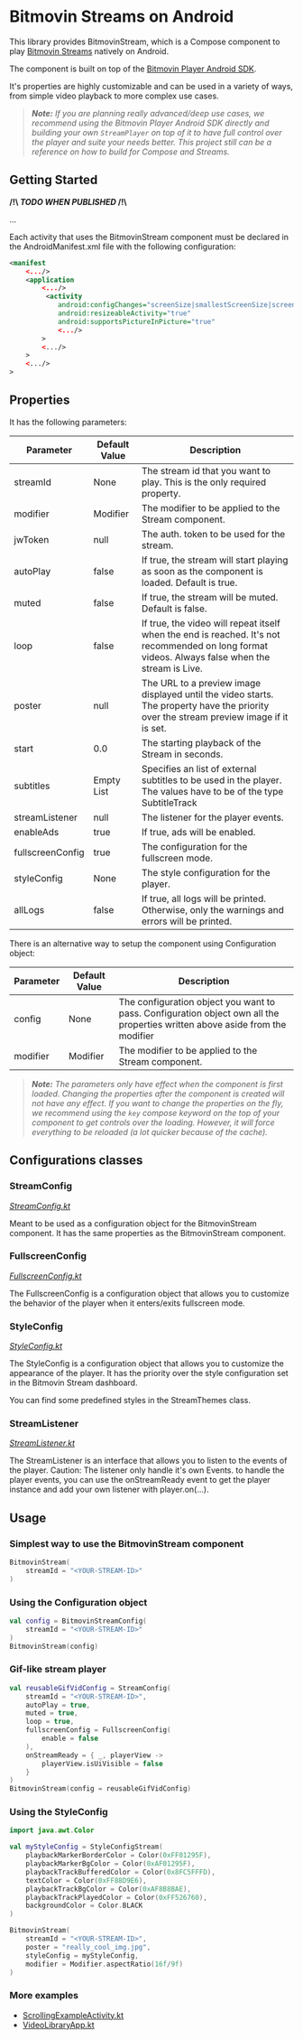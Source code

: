 # Bitmovin Streams on Android 

This library provides BitmovinStream, which is a Compose component to play [Bitmovin Streams](https://bitmovin.com/streams) natively on Android.

The component is built on top of the [Bitmovin Player Android SDK](https://bitmovin.com/docs/player/android-sdk/).

It's properties are highly customizable and can be used in a variety of ways, from simple video playback to more complex use cases.

> *__Note:__ If you are planning really advanced/deep use cases, we recommend using the Bitmovin Player Android SDK directly and building your own `StreamPlayer` on top of it to have full control over the player and suite your needs better. This project still can be a reference on how to build for Compose and Streams.*

## Getting Started

__/!\ *TODO WHEN PUBLISHED* /!\\__

...

Each activity that uses the BitmovinStream component must be declared in the AndroidManifest.xml file with the following configuration:

```xml
<manifest
    <.../>
    <application
        <.../>
         <activity
            android:configChanges="screenSize|smallestScreenSize|screenLayout|orientation"
            android:resizeableActivity="true"
            android:supportsPictureInPicture="true"
            <.../>
        >
        <.../>
    >
    <.../>
>
```

## Properties

It has the following parameters:  

| Parameter        | Default Value | Description                                                                                                                                      |
|------------------|---------------|--------------------------------------------------------------------------------------------------------------------------------------------------|
| streamId         | None          | The stream id that you want to play. This is the only required property.                                                                         |
| modifier         | Modifier      | The modifier to be applied to the Stream component.                                                                                              |
| jwToken          | null          | The auth. token to be used for the stream.                                                                                                       |
| autoPlay         | false         | If true, the stream will start playing as soon as the component is loaded. Default is true.                                                      |
| muted            | false         | If true, the stream will be muted. Default is false.                                                                                             |
| loop             | false         | If true, the video will repeat itself when the end is reached. It's not recommended on long format videos. Always false when the stream is Live. |
| poster           | null          | The URL to a preview image displayed until the video starts. The property have the priority over the stream preview image if it is set.          |
| start            | 0.0           | The starting playback of the Stream in seconds.                                                                                                  |
| subtitles        | Empty List    | Specifies an list of external subtitles to be used in the player. The values have to be of the type SubtitleTrack                                |
| streamListener   | null          | The listener for the player events.                                                                                                              |
| enableAds        | true          | If true, ads will be enabled.                                                                                                                    |
| fullscreenConfig | true          | The configuration for the fullscreen mode.                                                                                                       |
| styleConfig      | None          | The style configuration for the player.                                                                                                          |
| allLogs          | false         | If true, all logs will be printed. Otherwise, only the warnings and errors will be printed.                                                      |

There is an alternative way to setup the component using Configuration object:

| Parameter | Default Value | Description                                                                                                                  |
|-----------|---------------|------------------------------------------------------------------------------------------------------------------------------|
| config    | None          | The configuration object you want to pass. Configuration object own all the properties written above aside from the modifier |
| modifier  | Modifier      | The modifier to be applied to the Stream component.                                                                          |


> *__Note:__ The parameters only have effect when the component is first loaded. Changing the properties after the component is created will not have any effect. If you want to change the properties on the fly, we recommend using the `key` compose keyword on the top of your component to get controls over the loading. However, it will force everything to be reloaded (a lot quicker because of the cache).*

## Configurations classes

### StreamConfig
*[StreamConfig.kt](streamplayer%2Fsrc%2Fmain%2Fjava%2Fcom%2Fbitmovin%2Fstreams%2Fconfig%2FStreamConfig.kt)*

Meant to be used as a configuration object for the BitmovinStream component. It has the same properties as the BitmovinStream component.


### FullscreenConfig
*[FullscreenConfig.kt](streamplayer%2Fsrc%2Fmain%2Fjava%2Fcom%2Fbitmovin%2Fstreams%2Fconfig%2FFullscreenConfig.kt)*

The FullscreenConfig is a configuration object that allows you to customize the behavior of the player when it enters/exits fullscreen mode.

### StyleConfig
*[StyleConfig.kt](streamplayer%2Fsrc%2Fmain%2Fjava%2Fcom%2Fbitmovin%2Fstreams%2Fconfig%2FStyleConfig.kt)*

The StyleConfig is a configuration object that allows you to customize the appearance of the player. 
It has the priority over the style configuration set in the Bitmovin Stream dashboard.

You can find some predefined styles in the StreamThemes class.

### StreamListener
*[StreamListener.kt](streamplayer%2Fsrc%2Fmain%2Fjava%2Fcom%2Fbitmovin%2Fstreams%2Fconfig%2FStreamListener.kt)*

The StreamListener is an interface that allows you to listen to the events of the player.
Caution: The listener only handle it's own Events. to handle the player events, you can use the onStreamReady event to get the player instance and add your own listener with player.on(...).

## Usage

### Simplest way to use the BitmovinStream component
```kotlin
BitmovinStream(
    streamId = "<YOUR-STREAM-ID>"
)
```

### Using the Configuration object
```kotlin
val config = BitmovinStreamConfig(
    streamId = "<YOUR-STREAM-ID>"
)
BitmovinStream(config)
```

### Gif-like stream player
```kotlin
val reusableGifVidConfig = StreamConfig(
    streamId = "<YOUR-STREAM-ID>",
    autoPlay = true,
    muted = true,
    loop = true,
    fullscreenConfig = FullscreenConfig(
        enable = false
    ),
    onStreamReady = { _, playerView ->
        playerView.isUiVisible = false
    }
)
BitmovinStream(config = reusableGifVidConfig)
```

### Using the StyleConfig
```kotlin
import java.awt.Color

val myStyleConfig = StyleConfigStream(
    playbackMarkerBorderColor = Color(0xFF01295F),
    playbackMarkerBgColor = Color(0xAF01295F),
    playbackTrackBufferedColor = Color(0x8FC5FFFD),
    textColor = Color(0xFF88D9E6),
    playbackTrackBgColor = Color(0xAF8B8BAE),
    playbackTrackPlayedColor = Color(0xFF526760),
    backgroundColor = Color.BLACK
)

BitmovinStream(
    streamId = "<YOUR-STREAM-ID>",
    poster = "really_cool_img.jpg",
    styleConfig = myStyleConfig,
    modifier = Modifier.aspectRatio(16f/9f)
)
```

### More examples 
- [ScrollingExampleActivity.kt](testapp%2Fsrc%2Fmain%2Fjava%2Fcom%2Fbitmovin%2Ftestapp%2FScrollingExampleActivity.kt)
- [VideoLibraryApp.kt](testapp%2Fsrc%2Fmain%2Fjava%2Fcom%2Fbitmovin%2Ftestapp%2FVideoLibraryApp.kt)
